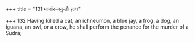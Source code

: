 +++
title = "131 मार्जार-नकुलौ हत्वा"

+++
132	Having killed a cat, an ichneumon, a blue jay, a frog, a dog, an iguana, an owl, or a crow, he shall perform the penance for the murder of a Sudra;